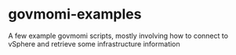 # govmomi-examples #

A few example govmomi scripts, mostly involving how to connect to vSphere and retrieve some infrastructure information
